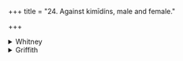 +++
title = "24. Against kimīdíns, male and female."

+++

<details><summary>Whitney</summary>

### Comment
Ppp. reads: śarabhaka ṣeraśabha punar bho yānti yādavaṣ punar hatiṣ kimīdinaḥ yasya stha dam atta yo va prāhī tam uttam māsāṅsa manyatā. The comm. in the last phrase gives sā instead of svā and has much trouble to fabricate an explanation for it (as = tasya, or else for sā hetiḥ). śerabhaka he takes as either sukhasya prāpaka or śarabhavat sarveṣām hiṅsaka, but is confident that it designates a "chief of yātudhānas." Of the refrain, the first part seems metrical, and the second prose, in three phrases; and it may be counted as 8 + 8: 6 + 7 + 5 (or 7) = 34 (or 36): the prefixed names add 7 syllables (vss. 1, 2), or 5 (vss. 3, 4), or 3 (vss. 6-8), or 2 (vs. 5). ⌊Bloomfield comments on áhāit and the like, ZDMG. xlviii. 577.⌋
</details>

<details><summary>Griffith</summary>

A charm against the magic arts of fiends
</details>
